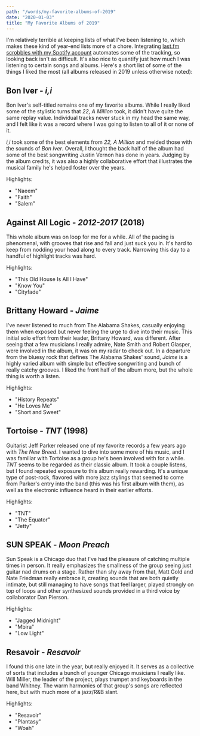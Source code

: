 ```yaml
---
path: "/words/my-favorite-albums-of-2019"
date: "2020-01-03"
title: "My Favorite Albums of 2019"
---
```


I'm relatively terrible at keeping lists of what I've been listening to, which makes these kind of year-end lists more of a chore. Integrating [last.fm scrobbles with my Spotify account](https://www.last.fm/about/trackmymusic) automates some of the tracking, so looking back isn't as difficult. It's also nice to quantify just how much I was listening to certain songs and albums. Here's a short list of some of the things I liked the most (all albums released in 2019 unless otherwise noted):

## Bon Iver - _i,i_

Bon Iver's self-titled remains one of my favorite albums. While I really liked some of the stylistic turns that _22, A Million_ took, it didn't have quite the same replay value. Individual tracks never stuck in my head the same way, and I felt like it was a record where I was going to listen to all of it or none of it.

_i,i_ took some of the best elements from _22, A Million_ and melded those with the sounds of _Bon Iver_. Overall, I thought the back half of the album had some of the best songwriting Justin Vernon has done in years. Judging by the album credits, it was also a highly collaborative effort that illustrates the musical family he's helped foster over the years.

Highlights:

- "Naeem"
- "Faith"
- "Salem"

## Against All Logic - _2012-2017_ (2018)

This whole album was on loop for me for a while. All of the pacing is phenomenal, with grooves that rise and fall and just suck you in. It's hard to keep from nodding your head along to every track. Narrowing this day to a handful of highlight tracks was hard.

Highlights:

- "This Old House Is All I Have"
- "Know You"
- "Cityfade"

## Brittany Howard - _Jaime_

I've never listened to much from The Alabama Shakes, casually enjoying them when exposed but never feeling the urge to dive into their music. This initial solo effort from their leader, Brittany Howard, was different. After seeing that a few musicians I really admire, Nate Smith and Robert Glasper, were involved in the album, it was on my radar to check out. In a departure from the bluesy rock that defines The Alabama Shakes' sound, _Jaime_ is a highly varied album with simple but effective songwriting and bunch of really catchy grooves. I liked the front half of the album more, but the whole thing is worth a listen.

Highlights:

- "History Repeats"
- "He Loves Me"
- "Short and Sweet"

## Tortoise - _TNT_ (1998)

Guitarist Jeff Parker released one of my favorite records a few years ago with _The New Breed_. I wanted to dive into some more of his music, and I was familiar with Tortoise as a group he's been involved with for a while. _TNT_ seems to be regarded as their classic album. It took a couple listens, but I found repeated exposure to this album really rewarding. It's a unique type of post-rock, flavored with more jazz stylings that seemed to come from Parker's entry into the band (this was his first album with them), as well as the electronic influence heard in their earlier efforts.

Highlights:

- "TNT"
- "The Equator"
- "Jetty"

## SUN SPEAK - _Moon Preach_

Sun Speak is a Chicago duo that I've had the pleasure of catching multiple times in person. It really emphasizes the smallness of the group seeing just guitar nad drums on a stage. Rather than shy away from that, Matt Gold and Nate Friedman really embrace it, creating sounds that are both quietly intimate, but still managing to have songs that feel larger, played strongly on top of loops and other synthesized sounds provided in a third voice by collaborator Dan Pierson.

Highlights:

- "Jagged Midnight"
- "Mbira"
- "Low Light"

## Resavoir - _Resavoir_

I found this one late in the year, but really enjoyed it. It serves as a collective of sorts that includes a bunch of younger Chicago musicians I really like. Will Miller, the leader of the project, plays trumpet and keyboards in the band Whitney. The warm harmonies of that group's songs are reflected here, but with much more of a jazz/R&B slant.

Highlights:

- "Resavoir"
- "Plantasy"
- "Woah"
